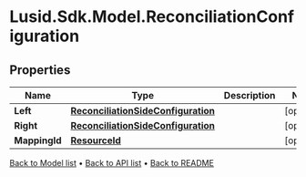 # Lusid.Sdk.Model.ReconciliationConfiguration

## Properties

Name | Type | Description | Notes
------------ | ------------- | ------------- | -------------
**Left** | [**ReconciliationSideConfiguration**](ReconciliationSideConfiguration.md) |  | [optional] 
**Right** | [**ReconciliationSideConfiguration**](ReconciliationSideConfiguration.md) |  | [optional] 
**MappingId** | [**ResourceId**](ResourceId.md) |  | [optional] 

[Back to Model list](../README.md#documentation-for-models) &#8226; [Back to API list](../README.md#documentation-for-api-endpoints) &#8226; [Back to README](../README.md)

